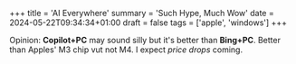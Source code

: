 +++
title = 'AI Everywhere'
summary = 'Such Hype, Much Wow'
date = 2024-05-22T09:34:34+01:00
draft = false
tags = ['apple', 'windows']
+++

Opinion: **Copilot+PC** may sound silly but it's better than **Bing+PC**.
Better than Apples' M3 chip vut not M4. I expect *price drops* coming.
